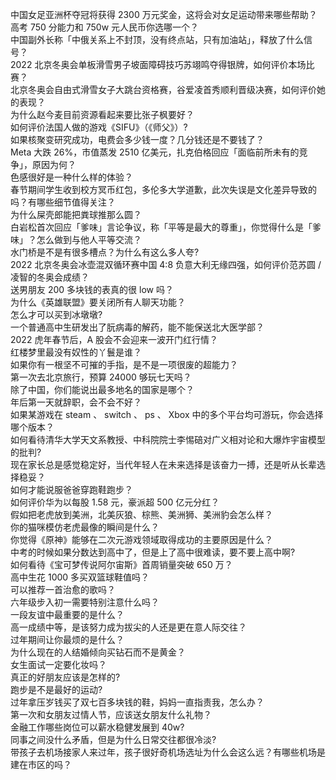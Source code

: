 中国女足亚洲杯夺冠将获得 2300 万元奖金，这将会对女足运动带来哪些帮助？  
高考 750 分能力和 750w 元人民币你选哪一个？  
中国副外长称「中俄关系上不封顶，没有终点站，只有加油站」，释放了什么信号？  
2022 北京冬奥会单板滑雪男子坡面障碍技巧苏翊鸣夺得银牌，如何评价本场比赛？  
北京冬奥会自由式滑雪女子大跳台资格赛，谷爱凌首秀顺利晋级决赛，如何评价她的表现？  
为什么赵今麦目前资源看起来要比张子枫要好？  
如何评价法国人做的游戏《SIFU》（《师父》）?  
如果核聚变研究成功，电费会多少钱一度？几分钱还是不要钱了？  
Meta 大跌 26%，市值蒸发 2510 亿美元，扎克伯格回应「面临前所未有的竞争」，原因为何？  
色感很好是一种什么样的体验？  
春节期间学生收到校方冥币红包，多伦多大学道歉，此次失误是文化差异导致的吗？有哪些细节值得关注？  
为什么屎壳郎能把粪球推那么圆？  
白岩松首次回应「爹味」言论争议，称「平等是最大的尊重」，你觉得什么是「爹味」？怎么做到与他人平等交流？  
水门桥是不是有很多槽点？为什么有这么多人夸?  
2022 北京冬奥会冰壶混双循环赛中国 4:8 负意大利无缘四强，如何评价范苏圆 / 凌智的冬奥会成绩？  
送男朋友 200 多块钱的表真的很 low 吗？  
为什么《英雄联盟》要关闭所有人聊天功能？  
怎么才可以买到冰墩墩?  
一个普通高中生研发出了朊病毒的解药，能不能保送北大医学部？  
2022 虎年春节后，A 股会不会迎来一波开门红行情？  
红楼梦里最没有奴性的丫鬟是谁？  
如果你有一根坚不可摧的手指，是不是一项很废的超能力？  
第一次去北京旅行，预算 24000 够玩七天吗？  
除了中国，你们能说出最多地名的国家是哪个？  
年后第一天就辞职，会不会不好？  
如果某游戏在 steam 、 switch 、 ps 、 Xbox 中的多个平台均可游玩，你会选择哪个版本？  
如何看待清华大学天文系教授、中科院院士李惕碚对广义相对论和大爆炸宇宙模型的批判?  
现在家长总是感觉稳定好，当代年轻人在未来选择是该奋力一搏，还是听从长辈选择稳妥？  
如何才能说服爸爸穿跑鞋跑步？  
如何评价华为以每股 1.58 元，豪派超 500 亿元分红？  
假如把老虎放到美洲，北美灰狼、棕熊、美洲狮、美洲豹会怎么样？  
你的猫咪模仿老虎最像的瞬间是什么？  
你觉得《原神》能够在二次元游戏领域取得成功的主要原因是什么？  
中考的时候如果分数达到高中了，但是上了高中很难读，要不要上高中啊?  
如何看待《宝可梦传说阿尔宙斯》首周销量突破 650 万？  
高中生花 1000 多买双篮球鞋值吗？  
可以推荐一首治愈的歌吗？  
六年级步入初一需要特别注意什么吗？  
一段友谊中最重要的是什么？  
高一成绩中等，是该努力成为拔尖的人还是更在意人际交往？  
过年期间让你最烦的是什么？  
为什么现在的人结婚倾向买钻石而不是黄金？  
女生面试一定要化妆吗？  
真正的好朋友应该是怎样的?  
跑步是不是最好的运动?  
过年拿压岁钱买了双七百多块钱的鞋，妈妈一直指责我，怎么办？  
第一次和女朋友过情人节，应该送女朋友什么礼物？  
金融工作哪些岗位可以薪水稳健发展到 40w?  
同事之间没什么矛盾，但是为什么日常交往都很冷淡?  
带孩子去机场接家人来过年，孩子很好奇机场选址为什么会这么远？有哪些机场是建在市区的吗？  
